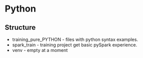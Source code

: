 # Python


## Structure
- training_pure_PYTHON - files with python syntax examples.
- spark_train - training project get basic pySpark experience.
- venv - empty at a moment
